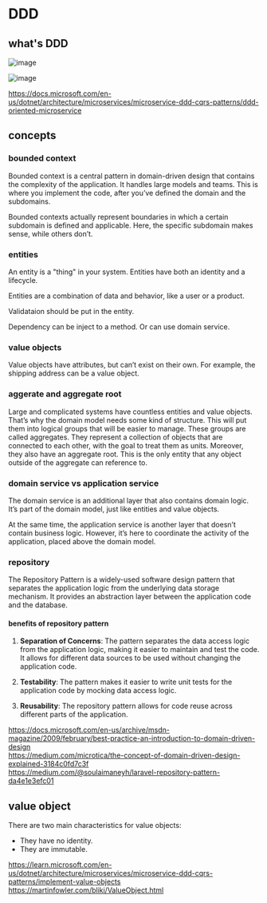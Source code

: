 # DDD

## what's DDD

![image](https://user-images.githubusercontent.com/1209204/180417050-6146b2a1-e5f6-46df-8dc8-abef6f1da166.png)

![image](https://user-images.githubusercontent.com/1209204/180417210-36803ce5-d249-475c-a4cc-5129e42a6e25.png)


https://docs.microsoft.com/en-us/dotnet/architecture/microservices/microservice-ddd-cqrs-patterns/ddd-oriented-microservice

## concepts

### bounded context

Bounded context is a central pattern in domain-driven design that contains the complexity of the application. It handles large models and teams. This is where you implement the code, after you’ve defined the domain and the subdomains.

Bounded contexts actually represent boundaries in which a certain subdomain is defined and applicable. Here, the specific subdomain makes sense, while others don’t.

### entities

An entity is a "thing" in your system. Entities have both an identity and a lifecycle.

Entities are a combination of data and behavior, like a user or a product. 

Validataion should be put in the entity.

Dependency can be inject to a method. Or can use domain service.

### value objects

Value objects have attributes, but can’t exist on their own. For example, the shipping address can be a value object.

### aggerate and aggregate root

Large and complicated systems have countless entities and value objects. That’s why the domain model needs some kind of structure. This will put them into logical groups that will be easier to manage. These groups are called aggregates. They represent a collection of objects that are connected to each other, with the goal to treat them as units. Moreover, they also have an aggregate root. This is the only entity that any object outside of the aggregate can reference to.

### domain service vs application service

The domain service is an additional layer that also contains domain logic. It’s part of the domain model, just like entities and value objects. 

At the same time, the application service is another layer that doesn’t contain business logic. However, it’s here to coordinate the activity of the application, placed above the domain model.

### repository

The Repository Pattern is a widely-used software design pattern that separates the application logic from the underlying data storage mechanism. It provides an abstraction layer between the application code and the database.

#### benefits of repository pattern

1. **Separation of Concerns**: The pattern separates the data access logic from the application logic, making it easier to maintain and test the code. It allows for different data sources to be used without changing the application code.

2. **Testability**: The pattern makes it easier to write unit tests for the application code by mocking data access logic.

3. **Reusability**: The repository pattern allows for code reuse across different parts of the application.

https://docs.microsoft.com/en-us/archive/msdn-magazine/2009/february/best-practice-an-introduction-to-domain-driven-design  
https://medium.com/microtica/the-concept-of-domain-driven-design-explained-3184c0fd7c3f  
https://medium.com/@soulaimaneyh/laravel-repository-pattern-da4e1e3efc01  

## value object

There are two main characteristics for value objects:
- They have no identity.
- They are immutable.

https://learn.microsoft.com/en-us/dotnet/architecture/microservices/microservice-ddd-cqrs-patterns/implement-value-objects  
https://martinfowler.com/bliki/ValueObject.html  
